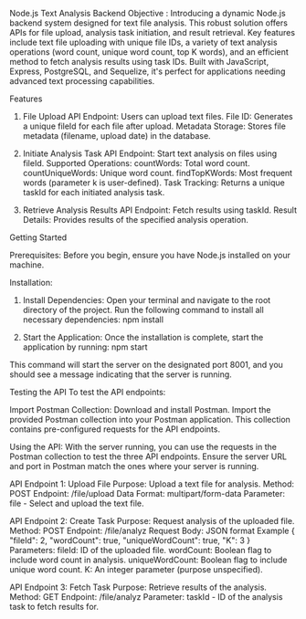 Node.js Text Analysis Backend
Objective : 
Introducing a dynamic Node.js backend system designed for text file analysis. This robust solution offers APIs for file upload, analysis task initiation, and result retrieval. Key features include text file uploading with unique file IDs, a variety of text analysis operations (word count, unique word count, top K words), and an efficient method to fetch analysis results using task IDs. Built with JavaScript, Express, PostgreSQL, and Sequelize, it's perfect for applications needing advanced text processing capabilities.

Features
1. File Upload
API Endpoint: Users can upload text files.
File ID: Generates a unique fileId for each file after upload.
Metadata Storage: Stores file metadata (filename, upload date) in the database.

2. Initiate Analysis Task
API Endpoint: Start text analysis on files using fileId.
Supported Operations:
countWords: Total word count.
countUniqueWords: Unique word count.
findTopKWords: Most frequent words (parameter k is user-defined).
Task Tracking: Returns a unique taskId for each initiated analysis task.

3. Retrieve Analysis Results
API Endpoint: Fetch results using taskId.
Result Details: Provides results of the specified analysis operation.

Getting Started

Prerequisites:
Before you begin, ensure you have Node.js installed on your machine. 

Installation:

1. Install Dependencies: Open your terminal and navigate to the root directory of the project. Run the following command to install all necessary dependencies:
npm install

2. Start the Application: Once the installation is complete, start the application by running:
npm start

This command will start the server on the designated port 8001, and you should see a message indicating that the server is running.


Testing the API
To test the API endpoints:

Import Postman Collection: Download and install Postman. Import the provided Postman collection into your Postman application. This collection contains pre-configured requests for the API endpoints.

Using the API: With the server running, you can use the requests in the Postman collection to test the three API endpoints. Ensure the server URL and port in Postman match the ones where your server is running.

API Endpoint 1: Upload File
Purpose: Upload a text file for analysis.
Method: POST
Endpoint: /file/upload
Data Format: multipart/form-data
Parameter: file - Select and upload the text file.

API Endpoint 2: Create Task
Purpose: Request analysis of the uploaded file.
Method: POST
Endpoint: /file/analyz
Request Body: JSON format
Example
{
    "fileId": 2,
    "wordCount": true,
    "uniqueWordCount": true,
    "K": 3
}
Parameters:
fileId: ID of the uploaded file.
wordCount: Boolean flag to include word count in analysis.
uniqueWordCount: Boolean flag to include unique word count.
K: An integer parameter (purpose unspecified).

API Endpoint 3: Fetch Task
Purpose: Retrieve results of the analysis.
Method: GET
Endpoint: /file/analyz
Parameter: taskId - ID of the analysis task to fetch results for.